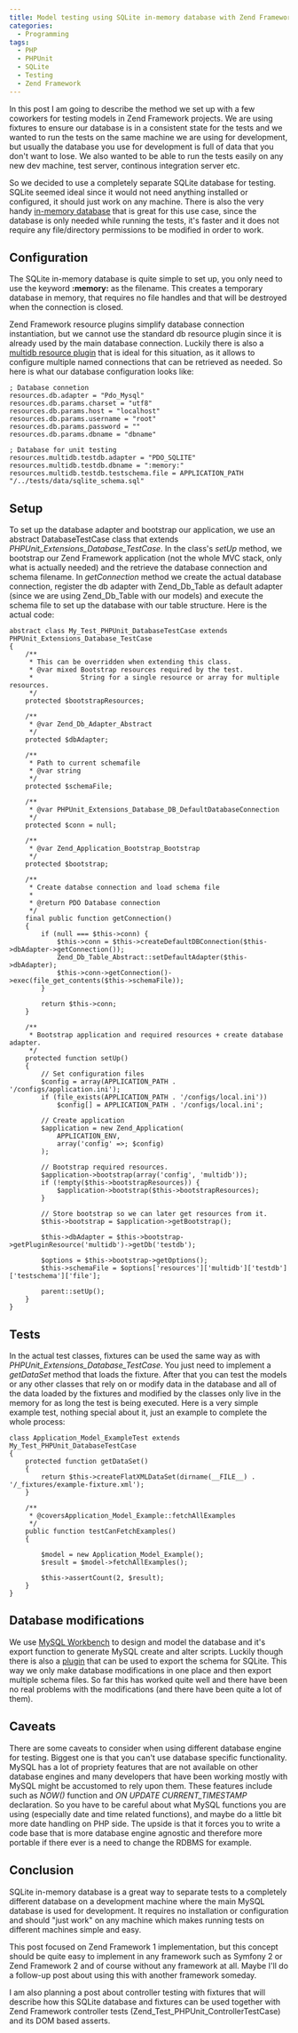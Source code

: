 ```yaml
---
title: Model testing using SQLite in-memory database with Zend Framework
categories:
  - Programming
tags:
  - PHP
  - PHPUnit
  - SQLite
  - Testing
  - Zend Framework
---
```


In this post I am going to describe the method we set up with a few coworkers for testing models in Zend Framework projects. We are using fixtures to ensure our database is in a consistent state for the tests and we wanted to run the tests on the same machine we are using for development, but usually the database you use for development is full of data that you don't want to lose. We also wanted to be able to run the tests easily on any new dev machine, test server, continous integration server etc.

So we decided to use a completely separate SQLite database for testing. SQLite seemed ideal since it would not need anything installed or configured, it should just work on any machine. There is also the very handy [in-memory database](http://www.sqlite.org/inmemorydb.html) that is great for this use case, since the database is only needed while running the tests, it's faster and it does not require any file/directory permissions to be modified in order to work.

<!--more-->

## Configuration

The SQLite in-memory database is quite simple to set up, you only need to use the keyword **:memory:** as the filename. This creates a temporary database in memory, that requires no file handles and that will be destroyed when the connection is closed.

Zend Framework resource plugins simplify database connection instantiation, but we cannot use the standard db resource plugin since it is already used by the main database connection. Luckily there is also a [multidb resource plugin](http://framework.zend.com/manual/1.10/en/zend.application.available-resources.html#zend.application.available-resources.multidb) that is ideal for this situation, as it allows to configure multiple named connections that can be retrieved as needed. So here is what our database configuration looks like:

```
; Database connetion
resources.db.adapter = "Pdo_Mysql"
resources.db.params.charset = "utf8"
resources.db.params.host = "localhost"
resources.db.params.username = "root"
resources.db.params.password = ""
resources.db.params.dbname = "dbname"

; Database for unit testing
resources.multidb.testdb.adapter = "PDO_SQLITE"
resources.multidb.testdb.dbname = ":memory:"
resources.multidb.testdb.testschema.file = APPLICATION_PATH "/../tests/data/sqlite_schema.sql"
```

## Setup

To set up the database adapter and bootstrap our application, we use an abstract DatabaseTestCase class that extends *PHPUnit_Extensions_Database_TestCase*. In the class's *setUp* method, we bootstrap our Zend Framework application (not the whole MVC stack, only what is actually needed) and the retrieve the database connection and schema filename. In *getConnection* method we create the actual database connection, register the db adapter with Zend_Db_Table as default adapter (since we are using Zend_Db_Table with our models) and execute the schema file to set up the database with our table structure. Here is the actual code:

```php?start_inline=1
abstract class My_Test_PHPUnit_DatabaseTestCase extends PHPUnit_Extensions_Database_TestCase
{
    /**
     * This can be overridden when extending this class.
     * @var mixed Bootstrap resources required by the test.
     *            String for a single resource or array for multiple resources.
     */
    protected $bootstrapResources;

    /**
     * @var Zend_Db_Adapter_Abstract
     */
    protected $dbAdapter;

    /**
     * Path to current schemafile
     * @var string
     */
    protected $schemaFile;

    /**
     * @var PHPUnit_Extensions_Database_DB_DefaultDatabaseConnection
     */
    protected $conn = null;

    /**
     * @var Zend_Application_Bootstrap_Bootstrap
     */
    protected $bootstrap;

    /**
     * Create databse connection and load schema file
     *
     * @return PDO Database connection
     */
    final public function getConnection()
    {
        if (null === $this->conn) {
            $this->conn = $this->createDefaultDBConnection($this->dbAdapter->getConnection());
            Zend_Db_Table_Abstract::setDefaultAdapter($this->dbAdapter);
            $this->conn->getConnection()->exec(file_get_contents($this->schemaFile));
        }

        return $this->conn;
    }

    /**
     * Bootstrap application and required resources + create database adapter.
     */
    protected function setUp()
    {
        // Set configuration files
        $config = array(APPLICATION_PATH . '/configs/application.ini');
        if (file_exists(APPLICATION_PATH . '/configs/local.ini'))
            $config[] = APPLICATION_PATH . '/configs/local.ini';

        // Create application
        $application = new Zend_Application(
            APPLICATION_ENV,
            array('config' =>; $config)
        );

        // Bootstrap required resources.
        $application->bootstrap(array('config', 'multidb'));
        if (!empty($this->bootstrapResources)) {
            $application->bootstrap($this->bootstrapResources);
        }

        // Store bootstrap so we can later get resources from it.
        $this->bootstrap = $application->getBootstrap();

        $this->dbAdapter = $this->bootstrap->getPluginResource('multidb')->getDb('testdb');

        $options = $this->bootstrap->getOptions();
        $this->schemaFile = $options['resources']['multidb']['testdb']['testschema']['file'];

        parent::setUp();
    }
}
```

## Tests

In the actual test classes, fixtures can be used the same way as with *PHPUnit_Extensions_Database_TestCase*. You just need to implement a *getDataSet* method that loads the fixture. After that you can test the models or any other classes that rely on or modify data in the database and all of the data loaded by the fixtures and modified by the classes only live in the memory for as long the test is being executed. Here is a very simple example test, nothing special about it, just an example to complete the whole process:

```php?start_inline=1
class Application_Model_ExampleTest extends My_Test_PHPUnit_DatabaseTestCase
{
    protected function getDataSet()
    {
        return $this->createFlatXMLDataSet(dirname(__FILE__) . '/_fixtures/example-fixture.xml');
    }

    /**
     * @coversApplication_Model_Example::fetchAllExamples
     */
    public function testCanFetchExamples()
    {

        $model = new Application_Model_Example();
        $result = $model->fetchAllExamples();

        $this->assertCount(2, $result);
    }
}
```

## Database modifications

We use [MySQL Workbench](http://www.mysql.com/downloads/workbench/) to design and model the database and it's export function to generate MySQL create and alter scripts. Luckily though there is also a [plugin](http://www.henlich.de/software/sqlite-export-plugin-for-mysql-workbench/) that can be used to export the schema for SQLite. This way we only make database modifications in one place and then export multiple schema files. So far this has worked quite well and there have been no real problems with the modifications (and there have been quite a lot of them).

## Caveats

There are some caveats to consider when using different database engine for testing. Biggest one is that you can't use database specific functionality. MySQL has a lot of propriety features that are not available on other database engines and many developers that have been working mostly with MySQL might be accustomed to rely upon them. These features include such as *NOW()* function and *ON UPDATE CURRENT_TIMESTAMP* declaration. So you have to be careful about what MySQL functions you are using (especially date and time related functions), and maybe do a little bit more date handling on PHP side. The upside is that it forces you to write a code base that is more database engine agnostic and therefore more portable if there ever is a need to change the RDBMS for example.

## Conclusion

SQLite in-memory database is a great way to separate tests to a completely different database on a development machine where the main MySQL database is used for development. It requires no installation or configuration and should "just work" on any machine which makes running tests on different machines simple and easy.

This post focused on Zend Framework 1 implementation, but this concept should be quite easy to implement in any framework such as Symfony 2 or Zend Framework 2 and of course without any framework at all. Maybe I'll do a follow-up post about using this with another framework someday.

I am also planning a post about controller testing with fixtures that will describe how this SQLite database and fixtures can be used together with Zend Framework controller tests (Zend_Test_PHPUnit_ControllerTestCase) and its DOM based asserts.
